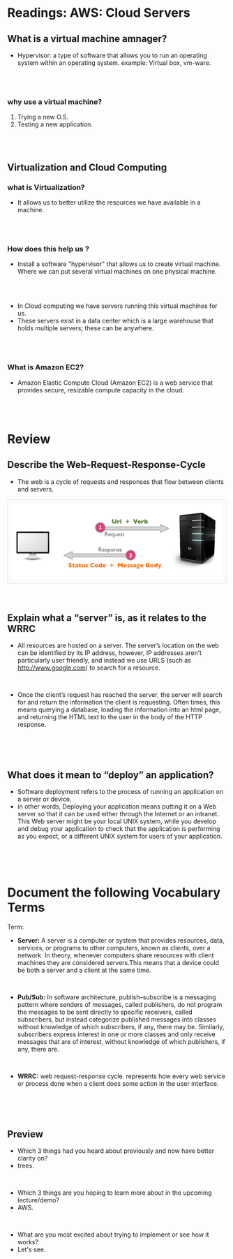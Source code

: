 # Readings: AWS: Cloud Servers

## What is a virtual machine amnager?
- Hypervisor: a type of software that allows you to run an operating system within an operating system. example: Virtual box, vm-ware.
<br/>
<br/>


### why use a virtual machine?
1. Trying a new O.S.
2. Testing a new application.
<br/>
<br/>

## Virtualization and Cloud Computing

### what is Virtualization?
- It allows us to better utilize the resources we have available in a machine.
<br/>
<br/>

### How does this help us ?

- Install a software "hypervisor" that allows us to create virtual machine. Where we can put several virtual machines on one physical machine.
<br/>
<br/>

- In Cloud computing we have servers running this virtual machines for us.
- These servers exist in a data center which is a large warehouse that holds multiple servers; these can be anywhere.
<br/>
<br/>

### What is Amazon EC2?
- Amazon Elastic Compute Cloud (Amazon EC2) is a web service that provides secure, resizable compute capacity in the cloud.

<br/>
<br/>


# Review

## Describe the Web-Request-Response-Cycle
- The web is a cycle of requests and responses that flow between clients and servers.

![](../images/1_bx2bWzqeKCBndthiLGMK5g.png)

<br/>

## Explain what a “server” is, as it relates to the WRRC
- All resources are hosted on a server. The server’s location on the web can be identified by its IP address, however, IP addresses aren’t particularly user friendly, and instead we use URLS (such as http://www.google.com) to search for a resource.
<br/>

- Once the client’s request has reached the server, the server will search for and return the information the client is requesting. Often times, this means querying a database, loading the information into an html page, and returning the HTML text to the user in the body of the HTTP response.
<br/>
<br/>
<br/>

## What does it mean to “deploy” an application?
- Software deployment refers to the process of running an application on a server or device.
- in other words, Deploying your application means putting it on a Web server so that it can be used either through the Internet or an intranet. This Web server might be your local UNIX system, while you develop and debug your application to check that the application is performing as you expect, or a different UNIX system for users of your application.


<br/>
<br/>
<br/>


# Document the following Vocabulary Terms
Term:
- **Server:**  A server is a computer or system that provides resources, data, services, or programs to other computers, known as clients, over a network. In theory, whenever computers share resources with client machines they are considered servers.This means that a device could be both a server and a client at the same time.
<br/>


- **Pub/Sub:**  In software architecture, publish–subscribe is a messaging pattern where senders of messages, called publishers, do not program the messages to be sent directly to specific receivers, called subscribers, but instead categorize published messages into classes without knowledge of which subscribers, if any, there may be. Similarly, subscribers express interest in one or more classes and only receive messages that are of interest, without knowledge of which publishers, if any, there are.
<br/>


- **WRRC:**  web request-response cycle. represents how every web service or process done when a client does some action in the user interface.
<br/>
<br/>
<br/>

## Preview
- Which 3 things had you heard about previously and now have better clarity on?
- trees.
<br/>

- Which 3 things are you hoping to learn more about in the upcoming lecture/demo?
- AWS.
<br/>


- What are you most excited about trying to implement or see how it works?
- Let's see.
<br/>
